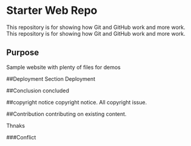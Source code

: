 # Starter Web Repo

This repository is for showing how Git and GitHub work and more work.
This repository is for showing how Git and GitHub work and more work.

## Purpose

Sample website with plenty of files for demos

##Deployment Section
Deployment

##Conclusion
concluded

##copyright notice
copyright notice. All copyright issue.

##Contribution
contributing on existing content.

Thnaks

###Conflict